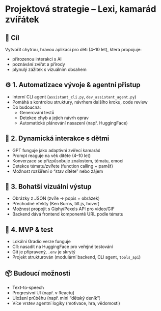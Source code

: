 

 # Projektová strategie – Lexi, kamarád zvířátek
 
 ## 🎯 Cíl
 Vytvořit chytrou, hravou aplikaci pro děti (4–10 let), která propojuje:
 - přirozenou interakci s AI
 - poznávání zvířat a přírody
 - plynulý zážitek s vizuálním obsahem
 
 ## ⚙️ 1. Automatizace vývoje & agentní přístup
 - Interní CLI agent (`assistant_cli.py`, `dev_assistant_agent.py`)
 - Pomáhá s kontrolou struktury, návrhem dalšího kroku, code review
 - Do budoucna:
   - Generování testů
   - Detekce chyb a jejich návrh oprav
   - Automatické plánování nasazení (např. HuggingFace)
 
 ## 🧠 2. Dynamická interakce s dětmi
 - GPT funguje jako adaptivní zvířecí kamarád
 - Prompt reaguje na věk dítěte (4–10 let)
 - Konverzace se přizpůsobuje znalostem, tématu, emoci
 - Detekce tématu/zvířete (function calling + paměť)
 - Možnost rozšíření o “stav dítěte” nebo zájem
 
 ## 🎨 3. Bohatší vizuální výstup
 - Obrázky z JSON (zvíře → popis + obrázek)
 - Přechodné efekty (Ken Burns, tilt.js, hover)
 - Možnost propojit s Giphy/Pexels API pro video/GIF
 - Backend dává frontend komponentě URL podle tématu
 
 ## 🚀 4. MVP & test
 - Lokální Gradio verze funguje
 - Cíl: nasadit na HuggingFace pro veřejné testování
 - Git je připravený, `.env` je skrytý
 - Projekt strukturován (modulární backend, CLI agent, `tools_api`)
 
 ## 📦 Budoucí možnosti
 - Text-to-speech
 - Progresivní UI (např. v Reactu)
 - Uložení průběhu (např. mini “dětský deník”)
 - Více vrstev agentní logiky (motivace, hra, vědomosti)